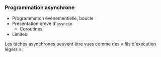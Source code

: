 ### Programmation asynchrone

* Programmation événementielle, boucle
* Présentation brève d'`asyncio`
    * Coroutines
* Limites

Les tâches asynchrones peuvent être vues comme des « fils d'exécution légers ».
